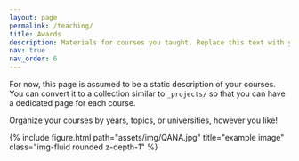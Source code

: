 ```yaml
---
layout: page
permalink: /teaching/
title: Awards
description: Materials for courses you taught. Replace this text with your description.
nav: true
nav_order: 6
---
```


For now, this page is assumed to be a static description of your courses. You can convert it to a collection similar to `_projects/` so that you can have a dedicated page for each course.

Organize your courses by years, topics, or universities, however you like!
<div class="row">
    <div class="col-sm mt-3 mt-md-0">
        {% include figure.html path="assets/img/QANA.jpg" title="example image" class="img-fluid rounded z-depth-1" %}
    </div>
</div>
